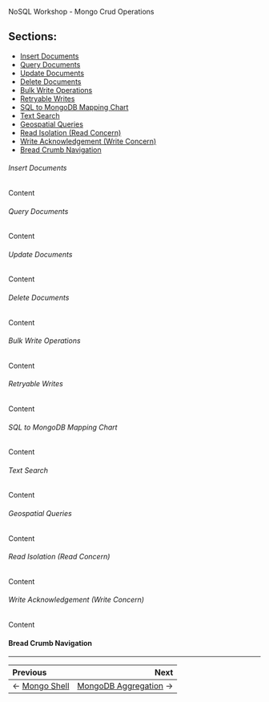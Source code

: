 NoSQL Workshop - Mongo Crud Operations

## Sections:

* [Insert Documents](#insert_documents)
* [Query Documents](#query_documents)
* [Update Documents](#update_documents)
* [Delete Documents](#delete_documents)
* [Bulk Write Operations](#bulk_write_operations)
* [Retryable Writes](#retryable_writes)
* [SQL to MongoDB Mapping Chart](#sql_to_mongodb_mapping_chart)
* [Text Search](#text_search)
* [Geospatial Queries](#geospatial_queries)
* [Read Isolation (Read Concern)](#read_isolation_(read_concern))
* [Write Acknowledgement (Write Concern)](#write_acknowledgement_(write_concern))
* [Bread Crumb Navigation](#bread-crumb-navigation)

###### Insert Documents

Content

###### Query Documents

Content

###### Update Documents

Content

###### Delete Documents

Content

###### Bulk Write Operations

Content

###### Retryable Writes

Content

###### SQL to MongoDB Mapping Chart

Content

###### Text Search

Content

###### Geospatial Queries

Content

###### Read Isolation (Read Concern)

Content

###### Write Acknowledgement (Write Concern)

Content

#### Bread Crumb Navigation
_________________________

Previous | Next
:------- | ---:
← [Mongo Shell](./mongo-shell.md) | [MongoDB Aggregation](./mongodb-aggregation.md) →
